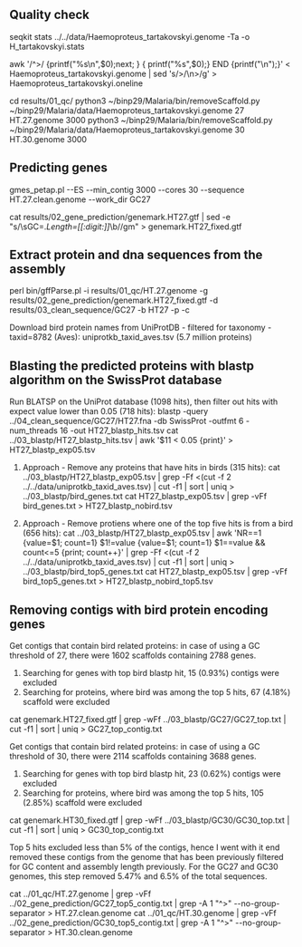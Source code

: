 ## Quality check
seqkit stats ../../data/Haemoproteus_tartakovskyi.genome -Ta -o H_tartakovskyi.stats

awk '/^>/ {printf("%s\n",$0);next; } { printf("%s",$0);}  END {printf("\n");}' < Haemoproteus_tartakovskyi.genome | sed 's/>/\n>/g' > Haemoproteus_tartakovskyi.oneline 

cd results/01_qc/
python3 ~/binp29/Malaria/bin/removeScaffold.py  ~/binp29/Malaria/data/Haemoproteus_tartakovskyi.genome 27 HT.27.genome 3000
python3 ~/binp29/Malaria/bin/removeScaffold.py  ~/binp29/Malaria/data/Haemoproteus_tartakovskyi.genome 30 HT.30.genome 3000

## Predicting genes
gmes_petap.pl --ES --min_contig 3000 --cores 30 --sequence HT.27.clean.genome --work_dir GC27


cat results/02_gene_prediction/genemark.HT27.gtf | sed -e "s/\sGC=.*Length=[[:digit:]]*\b//gm" > genemark.HT27_fixed.gtf 

## Extract protein and dna sequences from the assembly 
perl bin/gffParse.pl -i results/01_qc/HT.27.genome -g results/02_gene_prediction/genemark.HT27_fixed.gtf -d results/03_clean_sequence/GC27 -b HT27  -p -c

Download bird protein names from UniProtDB - filtered for taxonomy - taxid=8782 (Aves):
uniprotkb_taxid_aves.tsv (5.7 million proteins)

## Blasting the predicted proteins with blastp algorithm on the SwissProt database
Run BLATSP on the UniProt database (1098 hits), then filter out hits with expect value lower than 0.05 (718 hits):
blastp -query ../04_clean_sequence/GC27/HT27.fna -db SwissProt -outfmt 6 -num_threads 16 -out  HT27_blastp_hits.tsv
cat ../03_blastp/HT27_blastp_hits.tsv | awk '$11 < 0.05 {print}' > HT27_blastp_exp05.tsv 

1. Approach - Remove any proteins that have hits in birds (315 hits):
cat ../03_blastp/HT27_blastp_exp05.tsv | grep -Ff <(cut -f 2 ../../data/uniprotkb_taxid_aves.tsv) | cut -f1 | sort | uniq > ../03_blastp/bird_genes.txt
cat HT27_blastp_exp05.tsv | grep -vFf bird_genes.txt > HT27_blastp_nobird.tsv

2. Approach - Remove protiens where one of the top five hits is from a bird (656 hits):
cat ../03_blastp/HT27_blastp_exp05.tsv | awk 'NR==1 {value=$1; count=1} $1!=value {value=$1; count=1} $1==value && count<=5 {print; count++}' | grep -Ff <(cut -f 2 ../../data/uniprotkb_taxid_aves.tsv) | cut -f1 | sort | uniq > ../03_blastp/bird_top5_genes.txt
cat HT27_blastp_exp05.tsv | grep -vFf bird_top5_genes.txt > HT27_blastp_nobird_top5.tsv

## Removing contigs with bird protein encoding genes
Get contigs that contain bird related proteins: in case of using a GC threshold of 27, there were 1602 scaffolds containing 2788 genes.
1. Searching for genes with top bird blastp hit, 15 (0.93%) contigs were excluded
2. Searching for proteins, where bird was among the top 5 hits, 67 (4.18%) scaffold were excluded

cat genemark.HT27_fixed.gtf | grep -wFf ../03_blastp/GC27/GC27_top.txt | cut -f1 | sort | uniq > GC27_top_contig.txt

Get contigs that contain bird related proteins: in case of using a GC threshold of 30, there were 2114 scaffolds containing 3688 genes.
1. Searching for genes with top bird blastp hit, 23 (0.62%) contigs were excluded
2. Searching for proteins, where bird was among the top 5 hits, 105 (2.85%) scaffold were excluded

cat genemark.HT30_fixed.gtf | grep -wFf ../03_blastp/GC30/GC30_top.txt | cut -f1 | sort | uniq > GC30_top_contig.txt

Top 5 hits excluded less than 5% of the contigs, hence I went with it end removed these contigs from the genome that has been previously filtered for GC content and assembly length previously. For the GC27 and GC30 genomes, this step removed 5.47% and 6.5% of the total sequences. 

cat ../01_qc/HT.27.genome | grep -vFf ../02_gene_prediction/GC27_top5_contig.txt | grep -A 1 "^>" --no-group-separator > HT.27.clean.genome
cat ../01_qc/HT.30.genome | grep -vFf ../02_gene_prediction/GC30_top5_contig.txt | grep -A 1 "^>" --no-group-separator > HT.30.clean.genome









